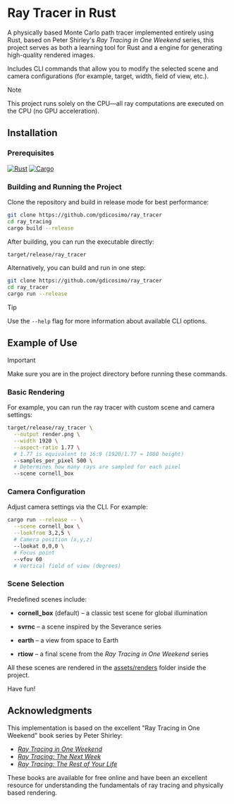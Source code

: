 # Ray Tracer in Rust

<!-- ![Render Example](assets/renders/svrnc.png) -->

A physically based Monte Carlo path tracer implemented entirely using Rust, based on Peter Shirley's _Ray Tracing in One Weekend_ series, this project serves as both a learning tool for Rust and a engine for generating high-quality rendered images.

Includes CLI commands that allow you to modify the selected scene and camera configurations (for example, target, width, field of view, etc.).

> [!NOTE]
> This project runs solely on the CPU—all ray computations are executed on the CPU (no GPU acceleration).

## Installation

### Prerequisites

  [![Rust](https://img.shields.io/badge/Rust-1.70%2B-orange.svg)](https://www.rust-lang.org)
  [![Cargo](https://img.shields.io/badge/Cargo-1.70%2B-blue.svg)](https://doc.rust-lang.org/cargo/)
  
### Building and Running the Project

Clone the repository and build in release mode for best performance:

```bash
git clone https://github.com/gdicosimo/ray_tracer
cd ray_tracing
cargo build --release
```

After building, you can run the executable directly:

```bash
target/release/ray_tracer
```

Alternatively, you can build and run in one step:

```bash
git clone https://github.com/gdicosimo/ray_tracer
cd ray_tracer
cargo run --release
```

> [!TIP]
> Use the `--help` flag for more information about available CLI options.

## Example of Use

> [!IMPORTANT]
> Make sure you are in the project directory before running these commands.

### Basic Rendering

For example, you can run the ray tracer with custom scene and camera settings:

```bash
target/release/ray_tracer \
  --output render.png \
  --width 1920 \
  --aspect-ratio 1.77 \  
  # 1.77 is equivalent to 16:9 (1920/1.77 ≈ 1080 height)
  --samples_per_pixel 500 \  
  # Determines how many rays are sampled for each pixel
  --scene cornell_box
```

### Camera Configuration

Adjust camera settings via the CLI. For example:

```bash
cargo run --release -- \
  --scene cornell_box \
  --lookfrom 3,2,5 \      
  # Camera position (x,y,z)
  --lookat 0,0,0 \        
  # Focus point
  --vfov 60               
  # Vertical field of view (degrees)
```

### Scene Selection

Predefined scenes include:

- **cornell_box** (default) – a classic test scene for global illumination

- **svrnc** – a scene inspired by the Severance series

- **earth** – a view from space to Earth

- **rtiow** – a final scene from the _Ray Tracing in One Weekend_ series

All these scenes are rendered in the [assets/renders](assets/renders) folder inside the project.

Have fun!

## Acknowledgments

This implementation is based on the excellent "Ray Tracing in One Weekend" book series by Peter Shirley:

- [_Ray Tracing in One Weekend_](https://raytracing.github.io/books/RayTracingInOneWeekend.html)
- [_Ray Tracing: The Next Week_](https://raytracing.github.io/books/RayTracingTheNextWeek.html)
- [_Ray Tracing: The Rest of Your Life_](https://raytracing.github.io/books/RayTracingTheRestOfYourLife.html)

These books are available for free online and have been an excellent resource for understanding the fundamentals of ray tracing and physically based rendering.
